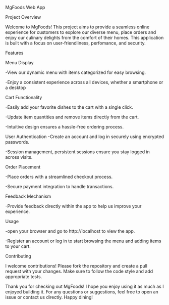 MgFoods Web App

Project Overview

Welcome to MgFoods! This project aims to provide a seamless online experience for customers to explore our diverse menu, place orders and enjoy our culinary delights from the comfort of their homes. This application is built with a focus on user-friendliness, perfomance, and security.

Features

Menu Display

-View our dynamic menu with items categorized for easy browsing.

-Enjoy a consistent experience across all devices, whether a smartphone or a desktop

Cart Functionality

-Easily add your favorite dishes to the cart with a single click.

-Update item quantities and remove items directly from the cart.

-Intuitive design ensures a hassle-free ordering process.

User Authentication
-Create an account and log in securely using encrypted passwords.

-Session management, persistent sessions ensure you stay logged in across visits.

Order Placement

-Place orders with a streamlined checkout process.

-Secure payment integration to handle transactions.

Feedback Mechanism

-Provide feedback directly within the app to help us improve your experience.

Usage

-open your browser and go to http://localhost to view the app.

-Register an account or log in to start browsing the menu and adding items to your cart.

Contributing

I welcome contributions! Please fork the repository and create a pull request with your changes. Make sure to follow the code style and add appropriate tests.

Thank you for checking out MgFoods! I hope you enjoy using it as much as I enjoyed building it. For any questions or suggestions, feel free to open an issue or contact us directly. Happy dining!






